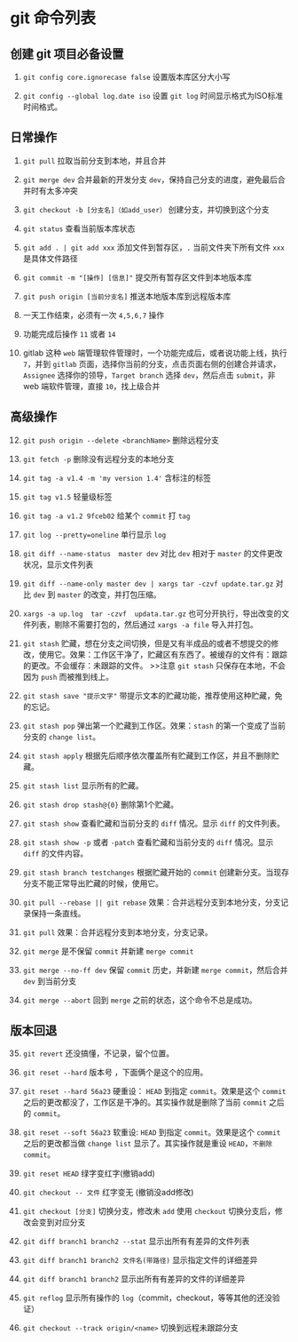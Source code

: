# git 命令列表

## 创建 git 项目必备设置

1. `git config core.ignorecase false` 设置版本库区分大小写

2. `git config --global log.date iso` 设置 `git log` 时间显示格式为ISO标准时间格式。

## 日常操作

1. `git pull` 拉取当前分支到本地，并且合并

2. `git merge dev` 合并最新的开发分支 `dev`，保持自己分支的进度，避免最后合并时有太多冲突

3. `git checkout -b [分支名]（如add_user）` 创建分支，并切换到这个分支

4. `git status` 查看当前版本库状态

5. `git add . | git add xxx` 添加文件到暂存区，`.` 当前文件夹下所有文件 `xxx` 是具体文件路径

6. `git commit -m "[操作] [信息]"`  提交所有暂存区文件到本地版本库

7. `git push origin [当前分支名]`  推送本地版本库到远程版本库

8. 一天工作结束，必须有一次 `4,5,6,7` 操作

9. 功能完成后操作 `11` 或者 `14`

10. gitlab 这种 `web` 端管理软件管理时，一个功能完成后，或者说功能上线，执行 `7`，并到 `gitlab` 页面，选择你当前的分支，点击页面右侧的创建合并请求，`Assignee` 选择你的领导，`Target branch` 选择 `dev`，然后点击 `submit`，非 web 端软件管理，直接 `10`，找上级合并

## 高级操作

12. `git push origin --delete <branchName>` 删除远程分支

13. `git fetch -p` 删除没有远程分支的本地分支

14. `git tag -a v1.4 -m 'my version 1.4'` 含标注的标签

15. `git tag v1.5` 轻量级标签

16. `git tag -a v1.2 9fceb02` 给某个 `commit` 打 `tag`

17. `git log --pretty=oneline` 单行显示 `log`

18. `git diff --name-status  master dev` 对比 `dev` 相对于 `master` 的文件更改状况，显示文件列表

19. `git diff --name-only master dev | xargs tar -czvf update.tar.gz` 对比 `dev` 到 `master` 的改变，并打包压缩。

20. `xargs -a up.log  tar -czvf  updata.tar.gz` 也可分开执行，导出改变的文件列表，剔除不需要打包的，然后通过 `xargs -a file` 导入并打包。

21. `git stash`  贮藏，想在分支之间切换，但是又有半成品的或者不想提交的修改，使用它。效果：工作区干净了，贮藏区有东西了。被缓存的文件有：跟踪的更改。不会缓存：未跟踪的文件。 >>注意 `git stash` 只保存在本地，不会因为 `push` 而被推到线上。

22. `git stash save "提示文字"` 带提示文本的贮藏功能，推荐使用这种贮藏，免的忘记。

23. `git stash pop` 弹出第一个贮藏到工作区。效果：`stash` 的第一个变成了当前分支的 `change list`。

24. `git stash apply` 根据先后顺序依次覆盖所有贮藏到工作区，并且不删除贮藏。

25. `git stash list` 显示所有的贮藏。

26. `git stash drop stash@{0}` 删除第1个贮藏。

27. `git stash show` 查看贮藏和当前分支的 `diff` 情况。显示 `diff` 的文件列表。

28. `git stash show -p` 或者 `-patch` 查看贮藏和当前分支的 `diff` 情况。显示 `diff` 的文件内容。

29. `git stash branch testchanges` 根据贮藏开始的 `commit` 创建新分支。当现存分支不能正常导出贮藏的时候，使用它。

30. `git pull --rebase || git rebase` 效果：合并远程分支到本地分支，分支记录保持一条直线。

31. `git pull` 效果：合并远程分支到本地分支，分支记录。

32. `git merge` 是不保留 `commit` 并新建 `merge commit`

33. `git merge --no-ff dev` 保留 `commit` 历史，并新建 `merge commit`，然后合并 `dev` 到当前分支

34. `git merge --abort` 回到 `merge` 之前的状态，这个命令不总是成功。

## 版本回退

35. `git revert` 还没搞懂，不记录，留个位置。

36. `git reset --hard` 版本号 ，下面俩个是这个的应用。

37. `git reset --hard 56a23`  硬重设： `HEAD` 到指定 `commit`。效果是这个 `commit` 之后的更改都没了，工作区是干净的。其实操作就是删除了当前 `commit` 之后的 `commit`。

38. `git reset --soft 56a23`  软重设:  `HEAD` 到指定 `commit`。效果是这个 `commit` 之后的更改都当做 `change list` 显示了。其实操作就是重设 `HEAD`，`不删除commit`。

39. `git reset HEAD` 绿字变红字(撤销add)

40. `git checkout -- 文件` 红字变无 (撤销没add修改)

41. `git checkout [分支]` 切换分支，修改未 `add` 使用 `checkout` 切换分支后，修改会变到对应分支

43. `git diff branch1 branch2 --stat` 显示出所有有差异的文件列表

44. `git diff branch1 branch2 文件名(带路径)` 显示指定文件的详细差异

45. `git diff branch1 branch2` 显示出所有有差异的文件的详细差异

46. `git reflog` 显示所有操作的 `log`（commit，checkout，等等其他的还没验证）

47. `git checkout --track origin/<name>`  切换到远程未跟踪分支
